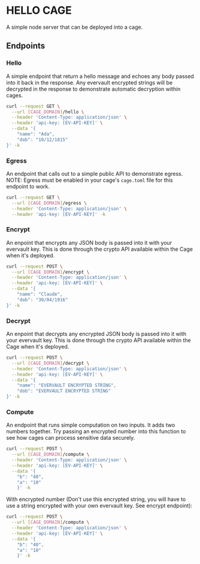 # HELLO CAGE

A simple node server that can be deployed into a cage. 

## Endpoints

### Hello

A simple endpoint that return a hello message and echoes any body passed into it back in the response. Any evervault encrypted strings will be decrypted in the response to demonstrate automatic decryption within cages.

```bash
curl --request GET \
  --url [CAGE_DOMAIN]/hello \
  --header 'Content-Type: application/json' \
  --header 'api-key: [EV-API-KEY]' \
  --data '{
	"name": "Ada",
	"dob": "10/12/1815"
}' -k
```

### Egress

An endpoint that calls out to a simple public API to demonstrate egress. NOTE: Egress must be enabled in your cage's `cage.toml` file for this endpoint to work.

```bash
curl --request GET \
  --url [CAGE_DOMAIN]/egress \
  --header 'Content-Type: application/json' \
  --header 'api-key: [EV-API-KEY]' -k
```


### Encrypt

An enpoint that encrypts any JSON body is passed into it with your evervault key. This is done through the crypto API available within the Cage when it's deployed.

```bash
curl --request POST \
  --url [CAGE_DOMAIN]/encrypt \
  --header 'Content-Type: application/json' \
  --header 'api-key: [EV-API-KEY]' \
  --data '{
	"name": "Claude",
	"dob": "30/04/1916"
}' -k
```

### Decrypt

An enpoint that decrypts any encrypted JSON body is passed into it with your evervault key. This is done through the crypto API available within the Cage when it's deployed.

```bash
curl --request POST \
  --url [CAGE_DOMAIN]/decrypt \
  --header 'Content-Type: application/json' \
  --header 'api-key: [EV-API-KEY]' \
  --data '{
	"name": "EVERVAULT ENCRYPTED STRING",
	"dob": "EVERVAULT ENCRYPTED STRING"
}' -k
```

### Compute

An endpoint that runs simple computation on two inputs. It adds two numbers together. Try passing an encrypted number into this function to see how cages can process sensitive data securely.

```bash
curl --request POST \
  --url [CAGE_DOMAIN]/compute \
  --header 'Content-Type: application/json' \
  --header 'api-key: [EV-API-KEY]' \
  --data '{	
	"b": "40",
	"a": "10"
    }' -k
```

With encrypted number (Don't use this encrypted string, you will have to use a string encrypted with your own evervault key. See encrypt endpoint):

```bash
curl --request POST \
  --url [CAGE_DOMAIN]/compute \
  --header 'Content-Type: application/json' \
  --header 'api-key: [EV-API-KEY]' \
  --data '{	
	"b": "40",
	"a": "10"
    }' -k
```